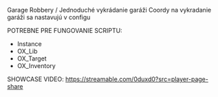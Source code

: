 Garage Robbery / Jednoduché vykrádanie garáži 
Coordy na vykradanie garáži sa nastavujú v configu

POTREBNE PRE FUNGOVANIE SCRIPTU:
- Instance
- OX_Lib
- OX_Target
- OX_Inventory

SHOWCASE VIDEO: https://streamable.com/0duxd0?src=player-page-share 
